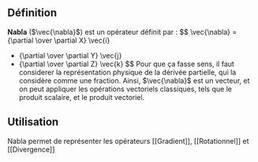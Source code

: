 ## Définition
**Nabla** ($\vec{\nabla}$) est un opérateur définit par :
$$
\vec{\nabla} 
= {\partial \over \partial X} \vec{i} 
+ {\partial \over \partial Y} \vec{j}
+ {\partial \over \partial Z} \vec{k}
$$
Pour que ça fasse sens, il faut considerer la représentation physique de la dérivée partielle, qui la considère comme une fraction. 
Ainsi, $\vec{\nabla}$ est un vecteur, et on peut appliquer les opérations vectoriels classiques, tels que le produit scalaire, et le produit vectoriel.

## Utilisation
Nabla permet de représenter les opérateurs [[Gradient]], [[Rotationnel]] et [[Divergence]] 
